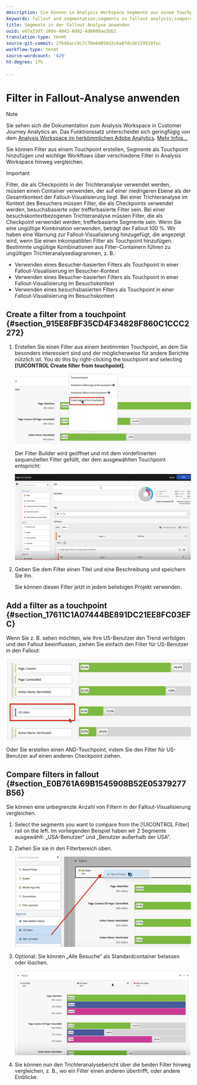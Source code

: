 ```yaml
---
description: Sie können in Analysis Workspace Segmente aus einem Touchpoint erstellen, Segmente als Touchpoints hinzufügen und wichtige Workflows über verschiedene Segmente hinweg vergleichen.
keywords: fallout and segmentation;segments in fallout analysis;compare segments in fallout
title: Segmente in der Fallout-Analyse anwenden
uuid: e87a33df-160e-4943-8d02-4d6609ae3bb1
translation-type: tm+mt
source-git-commit: 1fb46acc9c7c70e64058d2c6a8fdcde119910fec
workflow-type: tm+mt
source-wordcount: '429'
ht-degree: 17%

---
```



# Filter in Fallout-Analyse anwenden

>[!NOTE]
>
>Sie sehen sich die Dokumentation zum Analysis Workspace in Customer Journey Analytics an. Das Funktionssatz unterscheidet sich geringfügig von dem [Analysis Workspace im herkömmlichen Adobe Analytics](https://docs.adobe.com/content/help/de-DE/analytics/analyze/analysis-workspace/home.html). [Mehr Infos...](/help/getting-started/cja-aa.md)

Sie können Filter aus einem Touchpoint erstellen, Segmente als Touchpoint hinzufügen und wichtige Workflows über verschiedene Filter in Analysis Workspace hinweg vergleichen.

>[!IMPORTANT]
>
>Filter, die als Checkpoints in der Trichteranalyse verwendet werden, müssen einen Container verwenden, der auf einer niedrigeren Ebene als der Gesamtkontext der Fallout-Visualisierung liegt. Bei einer Trichteranalyse im Kontext des Besuchers müssen Filter, die als Checkpoints verwendet werden, besuchsbasierte oder trefferbasierte Filter sein. Bei einer besuchskontextbezogenen Trichteranalyse müssen Filter, die als Checkpoint verwendet werden, trefferbasierte Segmente sein. Wenn Sie eine ungültige Kombination verwenden, beträgt der Fallout 100 %. Wir haben eine Warnung zur Fallout-Visualisierung hinzugefügt, die angezeigt wird, wenn Sie einen inkompatiblen Filter als Touchpoint hinzufügen. Bestimmte ungültige Kombinationen aus Filter-Containern führen zu ungültigen Trichteranalysediagrammen, z. B.:

* Verwenden eines Besucher-basierten Filters als Touchpoint in einer Fallout-Visualisierung im Besucher-Kontext
* Verwenden eines Besucher-basierten Filters als Touchpoint in einer Fallout-Visualisierung im Besuchskontext
* Verwenden eines besuchsbasierten Filters als Touchpoint in einer Fallout-Visualisierung im Besuchskontext

## Create a filter from a touchpoint {#section_915E8FBF35CD4F34828F860C1CCC2272}

1. Erstellen Sie einen Filter aus einem bestimmten Touchpoint, an dem Sie besonders interessiert sind und der möglicherweise für andere Berichte nützlich ist. You do this by right-clicking the touchpoint and selecting **[!UICONTROL Create filter from touchpoint]**.

   ![](assets/segment-from-touchpoint.png)

   Der Filter Builder wird geöffnet und mit dem vordefinierten sequenziellen Filter gefüllt, der dem ausgewählten Touchpoint entspricht:

   ![](assets/segment-builder.png)

1. Geben Sie dem Filter einen Titel und eine Beschreibung und speichern Sie ihn.

   Sie können diesen Filter jetzt in jedem beliebigen Projekt verwenden.

## Add a filter as a touchpoint {#section_17611C1A07444BE891DC21EE8FC03EFC}

Wenn Sie z. B. sehen möchten, wie Ihre US-Benutzer den Trend verfolgen und den Fallout beeinflussen, ziehen Sie einfach den Filter für US-Benutzer in den Fallout:

![](assets/segment-touchpoint.png)

Oder Sie erstellen einen AND-Touchpoint, indem Sie den Filter für US-Benutzer auf einen anderen Checkpoint ziehen.

## Compare filters in fallout {#section_E0B761A69B1545908B52E05379277B56}

Sie können eine unbegrenzte Anzahl von Filtern in der Fallout-Visualisierung vergleichen.

1. Select the segments you want to compare from the [!UICONTROL Filter] rail on the left. Im vorliegenden Beispiel haben wir 2 Segmente ausgewählt: „USA-Benutzer“ und „Benutzer außerhalb der USA“.
1. Ziehen Sie sie in den Filterbereich oben.

   ![](assets/segment-drop.png)

1. Optional: Sie können „Alle Besuche“ als Standardcontainer belassen oder löschen.

   ![](assets/seg-compare.png)

1. Sie können nun den Trichteranalysebericht über die beiden Filter hinweg vergleichen, z. B., wo ein Filter einen anderen übertrifft, oder andere Einblicke.
